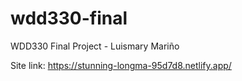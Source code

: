 # wdd330-final
WDD330 Final Project - Luismary Mariño

Site link: https://stunning-longma-95d7d8.netlify.app/